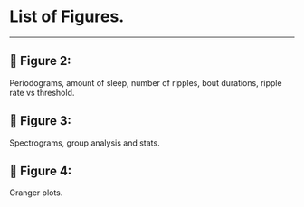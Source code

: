 # List of Figures. 
------------------

## :file_folder: Figure 2:
Periodograms, amount of sleep, number of ripples, bout durations, ripple rate vs threshold.  

## :file_folder: Figure 3: 
Spectrograms, group analysis and stats.

## :file_folder: Figure 4: 
Granger plots. 

